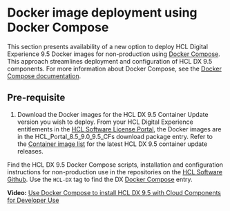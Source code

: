 # Docker image deployment using Docker Compose

This section presents availability of a new option to deploy HCL Digital Experience 9.5 Docker images for non-production using [Docker Compose](https://docs.docker.com/compose/). This approach streamlines deployment and configuration of HCL DX 9.5 components. For more information about Docker Compose, see the [Docker Compose documentation](https://docs.docker.com/compose/).

## Pre-requisite

1.  Download the Docker images for the HCL DX 9.5 Container Update version you wish to deploy. From your HCL Digital Experience entitlements in the [HCL Software License Portal](https://www.hcltech.com/software/support/release), the Docker images are in the HCL\_Portal\_8.5\_9.0\_9.5\_CFs download package entry. Refer to the [Container image list](../container/image_list.md) for the latest HCL DX 9.5 container update releases.

Find the HCL DX 9.5 Docker Compose scripts, installation and configuration instructions for non-production use in the repositories on the [HCL Software Github](https://github.com/HCL-TECH-SOFTWARE). Use the `HCL-DX` tag to find the DX [Docker Compose](https://github.com/HCL-TECH-SOFTWARE/dx-docker-compose) entry.

**Video:** [Use Docker Compose to install HCL DX 9.5 with Cloud Components for Developer Use](https://youtu.be/7MshqLFpphA)

